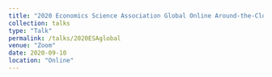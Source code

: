 ```yaml
---
title: "2020 Economics Science Association Global Online Around-the-Clock Meeting"
collection: talks
type: "Talk"
permalink: /talks/2020ESAglobal
venue: "Zoom"
date: 2020-09-10
location: "Online"
---
```

